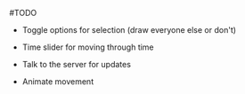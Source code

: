 #TODO

- Toggle options for selection (draw everyone else or don't)

- Time slider for moving through time

- Talk to the server for updates

- Animate movement
